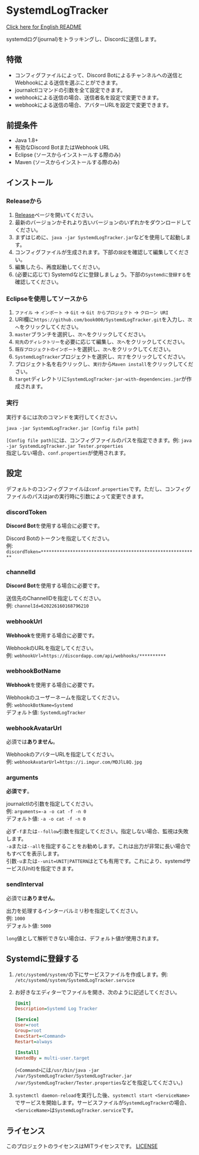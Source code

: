 # SystemdLogTracker

[Click here for English README](https://github.com/book000/SystemdLogTracker/blob/master/README.md)

systemdログ(journal)をトラッキングし、Discordに送信します。

## 特徴

- コンフィグファイルによって、Discord Botによるチャンネルへの送信とWebhookによる送信を選ぶことができます。
- journalctlコマンドの引数を全て設定できます。
- webhookによる送信の場合、送信者名を設定で変更できます。
- webhookによる送信の場合、アバターURLを設定で変更できます。

## 前提条件

- Java 1.8+
- 有効なDiscord BotまたはWebhook URL
- Eclipse (ソースからインストールする際のみ)
- Maven (ソースからインストールする際のみ)

## インストール

### Releaseから

1. [Release](https://github.com/book000/SystemdLogTracker/releases)ページを開いてください。
2. 最新のバージョンかそれより古いバージョンのいずれかをダウンロードしてください。
3. まずはじめに、`java -jar SystemdLogTracker.jar`などを使用して起動します。
4. コンフィグファイルが生成されます。下部の`設定`を確認して編集してください。
5. 編集したら、再度起動してください。
6. (必要に応じて) Systemdなどに登録しましょう。下部の`Systemdに登録する`を確認してください。

### Eclipseを使用してソースから

1. `ファイル` -> `インポート` -> `Git` -> `Git からプロジェクト` -> `クローン URI`
2. URI欄に`https://github.com/book000/SystemdLogTracker.git`を入力し、`次へ`をクリックしてください。
3. `master`ブランチを選択し、`次へ`をクリックしてください。
4. `宛先`の`ディレクトリー`を必要に応じて編集し、`次へ`をクリックしてください。
5. `既存プロジェクトのインポート`を選択し、`次へ`をクリックしてください。
6. `SystemdLogTracker`プロジェクトを選択し、`完了`をクリックしてください。
7. プロジェクト名を右クリックし、`実行`から`Maven install`をクリックしてください。
8. `target`ディレクトリに`SystemdLogTracker-jar-with-dependencies.jar`が作成されます。

### 実行

実行するには次のコマンドを実行してください。

```shell
java -jar SystemdLogTracker.jar [Config file path]
```

`[Config file path]`には、コンフィグファイルのパスを指定できます。例: `java -jar SystemdLogTracker.jar Tester.properties`  
指定しない場合、`conf.properties`が使用されます。

## 設定

デフォルトのコンフィグファイルは`conf.properties`です。ただし、コンフィグファイルのパスはjarの実行時に引数によって変更できます。

### discordToken

**Discord Bot**を使用する場合に必要です。

Discord Botのトークンを指定してください。  
例: `discordToken=***********************************************************`

### channelId

**Discord Bot**を使用する場合に必要です。

送信先のChannelIDを指定してください。  
例: `channelId=620226160168796210`

### webhookUrl

**Webhook**を使用する場合に必要です。

WebhookのURLを指定してください。  
例: `webhookUrl=https://discordapp.com/api/webhooks/**********`

### webhookBotName

**Webhook**を使用する場合に必要です。

Webhookのユーザーネームを指定してください。  
例: `webhookBotName=Systemd`  
デフォルト値: `SystemdLogTracker`

### webhookAvatarUrl

必須では**ありません**。

WebhookのアバターURLを指定してください。  
例: `webhookAvatarUrl=https://i.imgur.com/MDJlL8Q.jpg`

### arguments

**必須です**。

journalctlの引数を指定してください。  
例: `arguments=-a -o cat -f -n 0`  
デフォルト値: `-a -o cat -f -n 0`

必ず`-f`または`--follow`引数を指定してください。指定しない場合、監視は失敗します。  
`-a`または`--all`を指定することをお勧めします。これは出力が非常に長い場合でもすべてを表示します。  
引数`-u`または`--unit=UNIT|PATTERN`はとても有用です。これにより、systemdサービス(Unit)を指定できます。

### sendInterval

必須では**ありません**。

出力を処理するインターバルミリ秒を指定してください。  
例: `1000`  
デフォルト値: `5000`

`long`値として解析できない場合は、デフォルト値が使用されます。

## Systemdに登録する

1. `/etc/systemd/system/`の下にサービスファイルを作成します。例: `/etc/systemd/system/SystemdLogTracker.service`
2. お好きなエディターでファイルを開き、次のように記述してください。

   ```ini
   [Unit]
   Description=Systemd Log Tracker

   [Service]
   User=root
   Group=root
   ExecStart=<Command>
   Restart=always

   [Install]
   WantedBy = multi-user.target
   ```

   (`<Command>`には`/usr/bin/java -jar /var/SystemdLogTracker/SystemdLogTracker.jar /var/SystemdLogTracker/Tester.properties`などを指定してください。)
3. `systemctl daemon-reload`を実行した後、`systemctl start <ServiceName>`でサービスを開始します。サービスファイルが`SystemdLogTracker`の場合、`<ServiceName>`は`SystemdLogTracker.service`です。

## ライセンス

このプロジェクトのライセンスはMITライセンスです。
[LICENSE](https://github.com/book000/SystemdLogTracker/blob/master/LICENSE)
